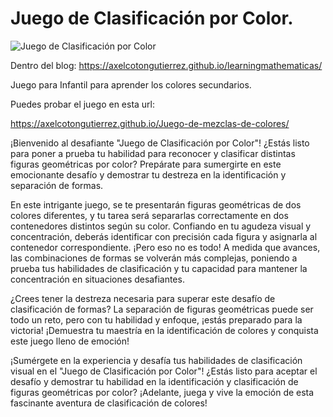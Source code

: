 # Juego de Clasificación por Color.

![Juego de Clasificación por Color](https://axelcotongutierrez.github.io/learningmathematicas/assets/images//posts/0013JColores/JC05.jpg)

Dentro del blog: https://axelcotongutierrez.github.io/learningmathematicas/

Juego para Infantil para aprender los colores secundarios.

Puedes probar el juego en esta url:

https://axelcotongutierrez.github.io/Juego-de-mezclas-de-colores/


¡Bienvenido al desafiante "Juego de Clasificación por Color"! ¿Estás listo para poner a prueba tu habilidad para reconocer y clasificar distintas figuras geométricas por color? Prepárate para sumergirte en este emocionante desafío y demostrar tu destreza en la identificación y separación de formas.

En este intrigante juego, se te presentarán figuras geométricas de dos colores diferentes, y tu tarea será separarlas correctamente en dos contenedores distintos según su color. Confiando en tu agudeza visual y concentración, deberás identificar con precisión cada figura y asignarla al contenedor correspondiente. ¡Pero eso no es todo! A medida que avances, las combinaciones de formas se volverán más complejas, poniendo a prueba tus habilidades de clasificación y tu capacidad para mantener la concentración en situaciones desafiantes.

¿Crees tener la destreza necesaria para superar este desafío de clasificación de formas? La separación de figuras geométricas puede ser todo un reto, pero con tu habilidad y enfoque, ¡estás preparado para la victoria! ¡Demuestra tu maestría en la identificación de colores y conquista este juego lleno de emoción!

¡Sumérgete en la experiencia y desafía tus habilidades de clasificación visual en el "Juego de Clasificación por Color"! ¿Estás listo para aceptar el desafío y demostrar tu habilidad en la identificación y clasificación de figuras geométricas por color? ¡Adelante, juega y vive la emoción de esta fascinante aventura de clasificación de colores!
